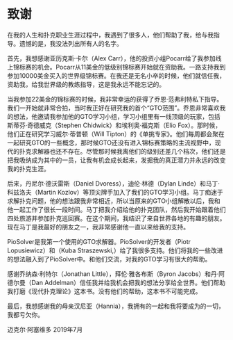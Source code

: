 # 致谢

在我的人生和扑克职业生涯过程中，我遇到了很多人，他们帮助了我，给与我指导。遗憾的是，我没法列出所有人的名字。

首先，我想感谢亚历克斯·卡尔（Alex Carr），他的投资小组Pocarr给了我参加线上锦标赛的机会。Pocarr从11美金的低级别锦标赛开始就在资助我。一路支持我到参加10000美金买入的世界级锦标赛。在我还是无名小卒的时候，他们就信任我，资助我，给我世界级的教练指导，这是我永远不能忘记的。

当我参加22美金的锦标赛的时候，我非常幸运的获得了乔恩·范弗利特私下指导。我们一开始就非常合拍，当时我正好在研究我的首个“GTO范围”。乔恩非常喜欢我的想法，他邀请我参加他的GTO学习小组，学习小组里有一线顶级的玩家，包括斯蒂芬·奇德威克（Stephen Chidwick）和埃利奥·福克斯（Elio Fox）。那时候，他们正在研究学习威尔·蒂普顿（Will Tipton）的《单挑专家》。他们每周都会聚在一起研究GTO的一些概念，那时候GTO还没有进入锦标赛策略的主流视野中，现代的扑克求解器也还不存在。尽管那时候我离他们的级别还差几个档次，他们还是把我吸纳成为其中的一员，让我有机会成长起来，发掘我的真正潜力并永远的改变我的扑克生涯。

后来，丹尼尔·德沃雷斯（Daniel Dvoress），迪伦·林德（Dylan Linde）和马丁·科兹洛夫（Martin Kozlov）等顶尖牌手加入了我们的GTO学习小组。马丁痴迷于求解扑克问题，他的想法跟我非常相近，所以当原来的GTO小组解散以后，我和他一起工作了很长一段时间。马丁把我介绍给他的扑克团队，然后我开始跟着他们四处旅游并参加扑克巡回赛。在这个期间，我结识了来自世界各地的有趣的朋友。现在马丁是我最好的朋友之一，我非常感谢他一直以来给我的支持。

PioSolver是我第一个使用的GTO求解器。PioSolver的开发者（Piotr Lopusiewicz）和（Kuba Straszewski,）给了我很多支持。他们将我的一些改进的想法融入到了PioSolver中。和他们交流，对我的GTO学习有很大的帮助。

感谢乔纳森·利特尔（Jonathan Little），拜伦·雅各布斯（Byron Jacobs）和丹·阿德尔曼（Dan Addelman）信任我并给我机会把我的想法分享给全世界。他们帮助我打磨《现代扑克理论》这本书。没有他们的帮助，这本书不可能完成。

最后，我想感谢我的母亲汉尼亚（Hannia），我拥有的一起和我将要成为的一切，我都亏欠你。

迈克尔·阿塞维多 2019年7月